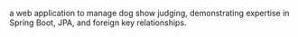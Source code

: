 a web application to manage dog show judging, demonstrating expertise in Spring Boot, JPA, and foreign key relationships.

